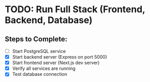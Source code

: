 # TODO: Run Full Stack (Frontend, Backend, Database)

## Steps to Complete:
- [ ] Start PostgreSQL service
- [x] Start backend server (Express on port 5000)
- [x] Start frontend server (Next.js dev server)
- [x] Verify all services are running
- [x] Test database connection
